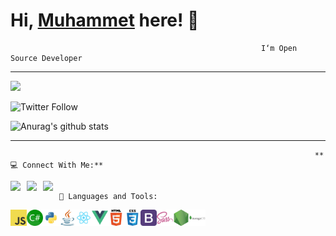 # Hi, [Muhammet](http://muhammetcokyaman.com) here! 👋
                                                            I‘m Open Source Developer
--------------------------------------------------------------------------------------------------------------------------------------------------------------------------------
![](https://komarev.com/ghpvc/?username=cokyaman65&color=blue)

![Twitter Follow](https://img.shields.io/twitter/follow/M_ckymn?color=%231DA1F2&logo=twitter&style=for-the-badge)

![Anurag's github stats](https://github-readme-stats.vercel.app/api?username=cokyaman65&show_icons=true&theme=tokyonight)

--------------------------------------------------------------------------------------------------------------------------------------------------------------------------------
 

                                                                        **💻 Connect With Me:**

[<img align="left" width="26px" src="https://cdn.jsdelivr.net/npm/simple-icons@v3/icons/twitter.svg" />](https://twitter.com/M_ckymn)

[<img align="left" width="26px" src="https://cdn.jsdelivr.net/npm/simple-icons@v3/icons/linkedin.svg" />](http://linkedin.com/in/muhammet-çokyaman-ba9591197/)

[<img align="left" width="26px" src="https://cdn.jsdelivr.net/npm/simple-icons@v3/icons/codepen.svg" />](https://codepen.io/cokyaman65)




                                                                           👀 Languages and Tools:

<img align="left" alt="Javascript" width="26px" src="https://raw.githubusercontent.com/github/explore/80688e429a7d4ef2fca1e82350fe8e3517d3494d/topics/javascript/javascript.png" />

<img align="left" alt="CSharp" width="26px" src="https://raw.githubusercontent.com/github/explore/80688e429a7d4ef2fca1e82350fe8e3517d3494d/topics/csharp/csharp.png" />

<img align="left" alt="CSharp" width="26px" src="https://raw.githubusercontent.com/github/explore/80688e429a7d4ef2fca1e82350fe8e3517d3494d/topics/python/python.png" />

<img align="left" alt="CSharp" width="26px" src="https://raw.githubusercontent.com/github/explore/80688e429a7d4ef2fca1e82350fe8e3517d3494d/topics/java/java.png" />

<img align="left" alt="React" width="26px" src="https://raw.githubusercontent.com/github/explore/80688e429a7d4ef2fca1e82350fe8e3517d3494d/topics/react/react.png" /> 

<img align="left" alt="Vue" width="26px" src="https://raw.githubusercontent.com/github/explore/80688e429a7d4ef2fca1e82350fe8e3517d3494d/topics/vue/vue.png" />

<img align="left" alt="Html5" width="26px" src="https://raw.githubusercontent.com/github/explore/80688e429a7d4ef2fca1e82350fe8e3517d3494d/topics/html/html.png" />

<img align="left" alt="Css" width="26px" src="https://raw.githubusercontent.com/github/explore/80688e429a7d4ef2fca1e82350fe8e3517d3494d/topics/css/css.png" />

<img align="left" alt="Bootstrap" width="26px" src="https://raw.githubusercontent.com/github/explore/80688e429a7d4ef2fca1e82350fe8e3517d3494d/topics/bootstrap/bootstrap.png" />

<img align="left" alt="Css" width="26px" src="https://raw.githubusercontent.com/github/explore/80688e429a7d4ef2fca1e82350fe8e3517d3494d/topics/sass/sass.png" />

<img align="left" alt="Css" width="26px" src="https://raw.githubusercontent.com/github/explore/80688e429a7d4ef2fca1e82350fe8e3517d3494d/topics/nodejs/nodejs.png" />

<img align="left" alt="Css" width="26px" src="https://raw.githubusercontent.com/github/explore/80688e429a7d4ef2fca1e82350fe8e3517d3494d/topics/mongodb/mongodb.png" />




